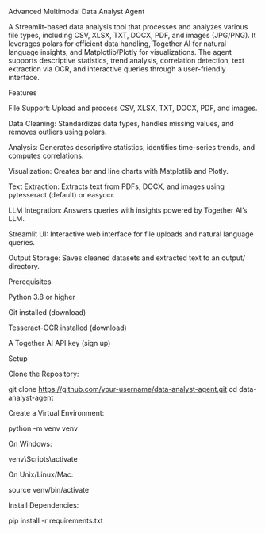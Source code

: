 Advanced Multimodal Data Analyst Agent

A Streamlit-based data analysis tool that processes and analyzes various file types, including CSV, XLSX, TXT, DOCX, PDF, and images (JPG/PNG). It leverages polars for efficient data handling, Together AI for natural language insights, and Matplotlib/Plotly for visualizations. The agent supports descriptive statistics, trend analysis, correlation detection, text extraction via OCR, and interactive queries through a user-friendly interface.

Features





File Support: Upload and process CSV, XLSX, TXT, DOCX, PDF, and images.



Data Cleaning: Standardizes data types, handles missing values, and removes outliers using polars.



Analysis: Generates descriptive statistics, identifies time-series trends, and computes correlations.



Visualization: Creates bar and line charts with Matplotlib and Plotly.



Text Extraction: Extracts text from PDFs, DOCX, and images using pytesseract (default) or easyocr.



LLM Integration: Answers queries with insights powered by Together AI’s LLM.



Streamlit UI: Interactive web interface for file uploads and natural language queries.



Output Storage: Saves cleaned datasets and extracted text to an output/ directory.

Prerequisites





Python 3.8 or higher



Git installed (download)



Tesseract-OCR installed (download)



A Together AI API key (sign up)

Setup





Clone the Repository:

git clone https://github.com/your-username/data-analyst-agent.git
cd data-analyst-agent



Create a Virtual Environment:

python -m venv venv





On Windows:

venv\Scripts\activate



On Unix/Linux/Mac:

source venv/bin/activate



Install Dependencies:

pip install -r requirements.txt